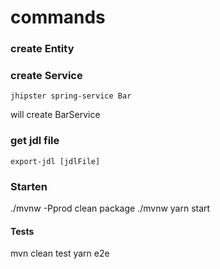 commands
========

### create Entity



### create Service
```code
jhipster spring-service Bar
```
will create BarService

### get jdl file
`export-jdl [jdlFile]`


### Starten
./mvnw -Pprod clean package
./mvnw
yarn start

#### Tests
mvn clean test
yarn e2e
